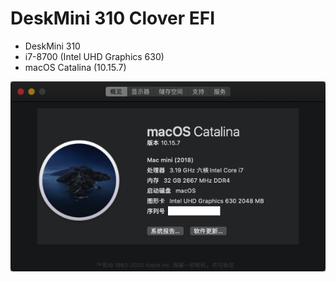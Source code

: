 # DeskMini 310 Clover EFI

- DeskMini 310
- i7-8700 (Intel UHD Graphics 630)
- macOS Catalina (10.15.7)

![](./screenshots/about.png)